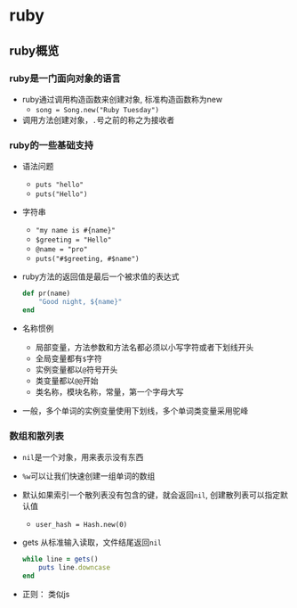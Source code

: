 # ruby

## ruby概览

### ruby是一门面向对象的语言

* ruby通过调用构造函数来创建对象, 标准构造函数称为new
  * `song = Song.new("Ruby Tuesday")`
* 调用方法创建对象，`.`号之前的称之为接收者

### ruby的一些基础支持

* 语法问题

  * `puts "hello"`
  * `puts("Hello")`

* 字符串

  * `"my name is #{name}"`
  * `$greeting = "Hello"`
  * `@name = "pro"`
  * `puts("#$greeting, #$name")`

* ruby方法的返回值是最后一个被求值的表达式

  ```ruby
  def pr(name)
      "Good night, ${name}"
  end
  ```

* 名称惯例
  * 局部变量，方法参数和方法名都必须以小写字符或者下划线开头
  * 全局变量都有`$`字符
  * 实例变量都以`@`符号开头
  * 类变量都以`@@`开始
  * 类名称，模块名称，常量，第一个字母大写
* 一般，多个单词的实例变量使用下划线，多个单词类变量采用驼峰

### 数组和散列表

* `nil`是一个对象，用来表示没有东西

* `%w`可以让我们快速创建一组单词的数组

* 默认如果索引一个散列表没有包含的键，就会返回`nil`, 创建散列表可以指定默认值

  * `user_hash = Hash.new(0)`

* gets 从标准输入读取，文件结尾返回`nil`

  ```ruby
  while line = gets()
      puts line.downcase
  end
  ```

* 正则： 类似js